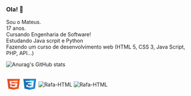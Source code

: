 ### Ola! 👋

Sou o Mateus. <br>
17 anos. <br>
Cursando Engenharia de Software!<br>
Estudando Java scrpit e Python <br>
Fazendo um curso de desenvolvimento web (HTML 5, CSS 3, Java Script, PHP, API...)<br>


![Anurag's GitHub stats](https://github-readme-stats.vercel.app/api?username=Mateushrocha&show_icons=true&theme=tokyonight)

<div style="display: inline_block"><br>

  <img align="center" alt="Rafa-HTML" height="30" width="40" src="https://raw.githubusercontent.com/devicons/devicon/master/icons/html5/html5-original.svg">
  <img align="center" alt="Rafa-CSS" height="30" width="40" src="https://raw.githubusercontent.com/devicons/devicon/master/icons/css3/css3-original.svg">
  <img align="center" alt="Rafa-HTML" height="30" width="40" src="https://img.icons8.com/?size=100&id=PXTY4q2Sq2lG&format=png&color=000000">
   <img align="center" alt="Rafa-HTML" height="30" width="40" src="https://upload.wikimedia.org/wikipedia/commons/thumb/b/b2/Bootstrap_logo.svg/1200px-Bootstrap_logo.svg.png">
</div>
